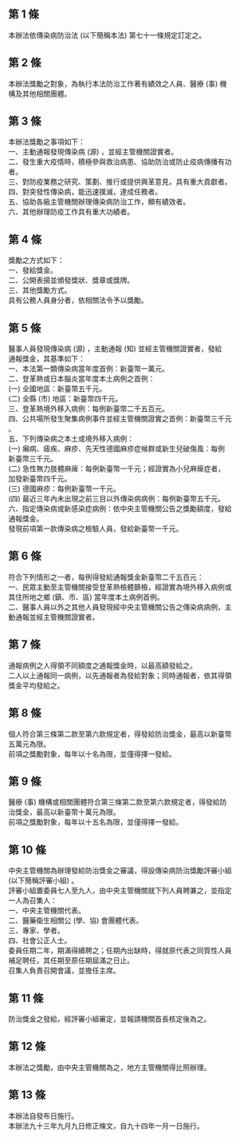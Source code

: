 第 1 條
-------
本辦法依傳染病防治法 (以下簡稱本法) 第七十一條規定訂定之。

第 2 條
-------
本辦法獎勵之對象，為執行本法防治工作著有績效之人員、醫療 (事) 機  
構及其他相關團體。

第 3 條
-------
本辦法獎勵之事項如下：  
一、主動通報發現傳染病 (源) ，並經主管機關證實者。  
二、發生重大疫情時，積極參與救治病患、協助防治或防止疫病傳播有功  
    者。  
三、對防疫業務之研究、策劃、推行或提供興革意見，具有重大貢獻者。  
四、對突發性傳染病，能迅速撲滅，達成任務者。  
五、協助各級主管機關辦理傳染病防治工作，顯有績效者。  
六、其他辦理防疫工作具有重大功績者。

第 4 條
-------
獎勵之方式如下：  
一、發給獎金。  
二、公開表揚並頒發獎狀、獎章或獎牌。  
三、其他獎勵方式。  
具有公務人員身分者，依相關法令予以獎勵。

第 5 條
-------
醫事人員發現傳染病 (源) ，主動通報 (知) 並經主管機關證實者，發給  
通報獎金，其基準如下：  
一、本法第一類傳染病當年度首例：新臺幣一萬元。  
二、登革熱或日本腦炎當年度本土病例之首例：  
 (一) 全國地區：新臺幣五千元。  
 (二) 全縣 (市) 地區：新臺幣四千元。  
三、登革熱境外移入病例：每例新臺幣二千五百元。  
四、公共場所發生聚集病例事件並經主管機關證實之首例：新臺幣三千元  
    。  
五、下列傳染病之本土或境外移入病例：  
 (一) 癩病、瘧疾、麻疹、先天性德國麻疹症候群或新生兒破傷風：每例  
      新臺幣三千元。  
 (二) 急性無力肢體麻痺：每例新臺幣一千元；經證實為小兒麻痺症者，  
      加發新臺幣四千元。  
 (三) 德國麻疹：每例新臺幣一千元。  
 (四) 最近三年內未出現之前三目以外傳染病病例：每例新臺幣五千元。  
六、指定傳染病或新感染症病例：依中央主管機關公告之獎勵額度，發給  
    通報獎金。  
發現前項第一款傳染病之檢驗人員，發給新臺幣一千元。

第 6 條
-------
符合下列情形之一者，每例得發給通報獎金新臺幣二千五百元：  
一、民眾主動至主管機關接受登革熱檢體篩檢，經證實為境外移入病例或  
    其住所地之鄉 (鎮、市、區) 當年度本土病例首例。  
二、醫事人員以外之其他人員發現經中央主管機關公告之傳染病病例，主  
    動通報並經主管機關證實者。

第 7 條
-------
通報病例之人得領不同額度之通報獎金時，以最高額發給之。  
二人以上通報同一病例，以先通報者為發給對象；同時通報者，依其得領  
獎金平均發給之。

第 8 條
-------
個人符合第三條第二款至第六款規定者，得發給防治獎金，最高以新臺幣  
五萬元為限。  
前項之獎勵對象，每年以十名為限，並僅得擇一發給。

第 9 條
-------
醫療 (事) 機構或相關團體符合第三條第二款至第六款規定者，得發給防  
治獎金，最高以新臺幣十萬元為限。  
前項之獎勵對象，每年以十五名為限，並僅得擇一發給。

第 10 條
--------
中央主管機關為辦理發給防治獎金之審議，得設傳染病防治獎勵評審小組  
 (以下簡稱評審小組) 。  
評審小組置委員七人至九人，由中央主管機關就下列人員聘兼之，並指定  
一人為召集人：  
一、中央主管機關代表。  
二、醫藥衛生相關公 (學、協) 會團體代表。  
三、專家、學者。  
四、社會公正人士。  
委員任期二年，期滿得續聘之；任期內出缺時，得就原代表之同質性人員  
補足聘任，其任期至原任期屆滿之日止。  
召集人負責召開會議，並擔任主席。

第 11 條
--------
防治獎金之發給，經評審小組審定，並報請機關首長核定後為之。

第 12 條
--------
本辦法之獎勵，由中央主管機關為之，地方主管機關得比照辦理。

第 13 條
--------
本辦法自發布日施行。  
本辦法九十三年九月九日修正條文，自九十四年一月一日施行。


